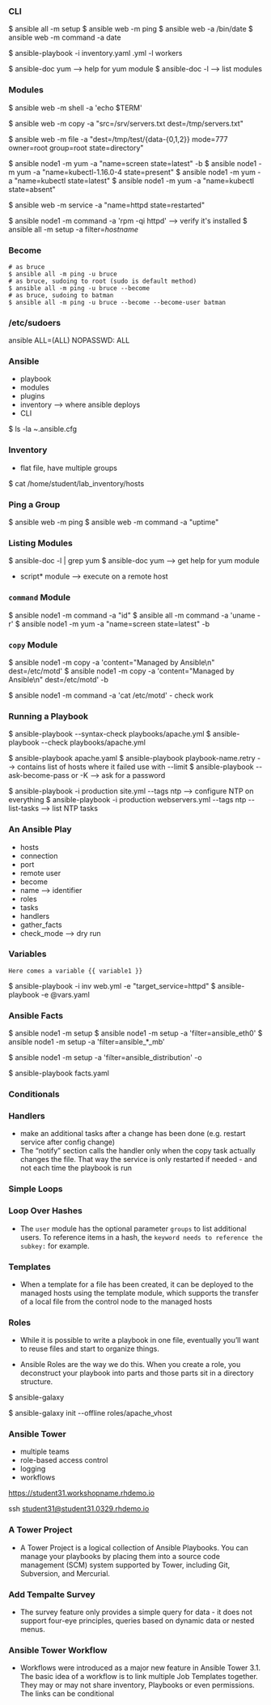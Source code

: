 ### CLI

$ ansible all -m setup
$ ansible web -m ping
$ ansible web -a /bin/date
$ ansible web -m command -a date

$ ansible-playbook -i inventory.yaml <playbook>.yml -l workers

$ ansible-doc yum --> help for yum module
$ ansible-doc -l --> list modules

### Modules

$ ansible web -m shell -a 'echo $TERM'

$ ansible web -m copy -a "src=/srv/servers.txt dest=/tmp/servers.txt"

$ ansible web -m file -a "dest=/tmp/test/{data-{0,1,2}} mode=777 owner=root group=root state=directory"

$ ansible node1 -m yum -a "name=screen state=latest" -b
$ ansible node1 -m yum -a "name=kubectl-1.16.0-4 state=present"
$ ansible node1 -m yum -a "name=kubectl state=latest"
$ ansible node1 -m yum -a "name=kubectl state=absent"

$ ansible web -m service -a "name=httpd state=restarted"

$ ansible node1 -m command -a 'rpm -qi httpd' --> verify it's installed
$ ansible all -m setup -a filter=*hostname*

### Become

```
# as bruce
$ ansible all -m ping -u bruce
# as bruce, sudoing to root (sudo is default method)
$ ansible all -m ping -u bruce --become
# as bruce, sudoing to batman
$ ansible all -m ping -u bruce --become --become-user batman
```

### /etc/sudoers

ansible ALL=(ALL) NOPASSWD: ALL

### Ansible

- playbook
- modules
- plugins
- inventory --> where ansible deploys
- CLI

$ ls -la ~.ansible.cfg

### Inventory

- flat file, have multiple groups

$ cat /home/student<X>/lab_inventory/hosts

### Ping a Group

$ ansible web -m ping
$ ansible web -m command -a "uptime"

### Listing Modules

$ ansible-doc -l | grep yum
$ ansible-doc yum --> get help for yum module

- script* module --> execute on a remote host

### `command` Module

$ ansible node1 -m command -a "id"
$ ansible all -m command -a 'uname -r'
$ ansible node1 -m yum -a "name=screen state=latest" -b

### `copy` Module

$ ansible node1 -m copy -a 'content="Managed by Ansible\n" dest=/etc/motd'
$ ansible node1 -m copy -a 'content="Managed by Ansible\n" dest=/etc/motd' -b

$ ansible node1 -m command -a 'cat /etc/motd' - check work

### Running a Playbook

$ ansible-playbook --syntax-check playbooks/apache.yml
$ ansible-playbook --check playbooks/apache.yml

$ ansible-playbook apache.yaml
$ ansible-playbook playbook-name.retry --> contains list of hosts where it failed use with --limit
$ ansible-playbook --ask-become-pass or -K --> ask for a password

$ ansible-playbook -i production site.yml --tags ntp --> configure NTP on everything
$ ansible-playbook -i production webservers.yml --tags ntp --list-tasks --> list NTP tasks

### An Ansible Play

- hosts
- connection
- port
- remote user
- become
- name --> identifier
- roles
- tasks
- handlers
- gather_facts
- check_mode --> dry run

### Variables

```
Here comes a variable {{ variable1 }}
```

$ ansible-playbook -i inv web.yml -e "target_service=httpd"
$ ansible-playbook <playbook> -e @vars.yaml

### Ansible Facts

$ ansible node1 -m setup
$ ansible node1 -m setup -a 'filter=ansible_eth0'
$ ansible node1 -m setup -a 'filter=ansible_*_mb'

$ ansible node1 -m setup -a 'filter=ansible_distribution'  -o

$ ansible-playbook facts.yaml

### Conditionals

### Handlers

- make an additional tasks after a change has been done (e.g. restart service after config change)
- The “notify” section calls the handler only when the copy task actually changes the file. That way the service is only restarted if needed - and not each time the playbook is run

### Simple Loops

### Loop Over Hashes

- The `user` module has the optional parameter `groups` to list additional users. To reference items in a hash, the `keyword needs to reference the subkey:` for example.

### Templates

- When a template for a file has been created, it can be deployed to the managed hosts using the template module, which supports the transfer of a local file from the control node to the managed hosts

### Roles

- While it is possible to write a playbook in one file, eventually you’ll want to reuse files and start to organize things.

- Ansible Roles are the way we do this. When you create a role, you deconstruct your playbook into parts and those parts sit in a directory structure.

$ ansible-galaxy

$ ansible-galaxy init --offline roles/apache_vhost

### Ansible Tower

- multiple teams
- role-based access control
- logging
- workflows

https://student31.workshopname.rhdemo.io

ssh student31@student31.0329.rhdemo.io

### A Tower Project

- A Tower Project is a logical collection of Ansible Playbooks. You can manage your playbooks by placing them into a source code management (SCM) system supported by Tower, including Git, Subversion, and Mercurial.

### Add Tempalte Survey

- The survey feature only provides a simple query for data - it does not support four-eye principles, queries based on dynamic data or nested menus.

### Ansible Tower Workflow

- Workflows were introduced as a major new feature in Ansible Tower 3.1. The basic idea of a workflow is to link multiple Job Templates together. They may or may not share inventory, Playbooks or even permissions. The links can be conditional